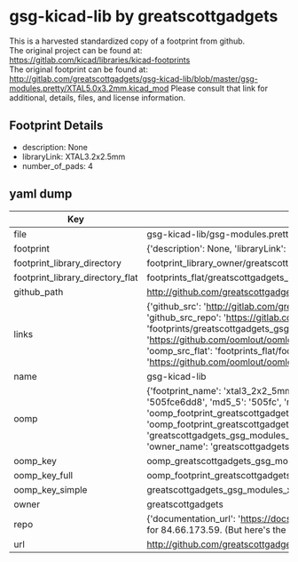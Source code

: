 # gsg-kicad-lib by greatscottgadgets  
This is a harvested standardized copy of a footprint from github.  
The original project can be found at:  
https://gitlab.com/kicad/libraries/kicad-footprints  
The original footprint can be found at:
http://gitlab.com/greatscottgadgets/gsg-kicad-lib/blob/master/gsg-modules.pretty/XTAL5.0x3.2mm.kicad_mod
Please consult that link for additional, details, files, and license information.  
## Footprint Details
* description: None  
* libraryLink: XTAL3.2x2.5mm  
* number_of_pads: 4  
## yaml dump  
| Key | Value |  
| --- | --- |  
| file | gsg-kicad-lib/gsg-modules.pretty/XTAL3.2x2.5mm.kicad_mod |  
| footprint | {'description': None, 'libraryLink': 'XTAL3.2x2.5mm', 'number_of_pads': 4} |  
| footprint_library_directory | footprint_library_owner/greatscottgadgets_gsg-kicad-lib |  
| footprint_library_directory_flat | footprints_flat/greatscottgadgets_gsg_modules_xtal3_2x2_5mm/working |  
| github_path | http://github.com/greatscottgadgets/gsg-kicad-lib/blob/master/gsg-modules.pretty/XTAL3.2x2.5mm.kicad_mod |  
| links | {'github_src': 'http://gitlab.com/greatscottgadgets/gsg-kicad-lib/blob/master/gsg-modules.pretty/XTAL5.0x3.2mm.kicad_mod', 'github_src_repo': 'https://gitlab.com/kicad/libraries/kicad-footprints', 'oomp_bot': 'footprints/greatscottgadgets_gsg_modules_xtal3_2x2_5mm/working', 'oomp_bot_github': 'https://github.com/oomlout/oomlout_oomp_footprint_bot/tree/main/footprints/greatscottgadgets_gsg_modules_xtal3_2x2_5mm/working', 'oomp_src_flat': 'footprints_flat/footprints_flat/greatscottgadgets_gsg_modules_xtal3_2x2_5mm/working', 'oomp_src_flat_github': 'https://github.com/oomlout/oomlout_oomp_footprint_src/tree/main/footprints_flat/greatscottgadgets_gsg_modules_xtal3_2x2_5mm/working'} |  
| name | gsg-kicad-lib |  
| oomp | {'footprint_name': 'xtal3_2x2_5mm', 'library_name': 'gsg_modules', 'md5': '505fce6dd8101cefb4b26d75b04b47fc', 'md5_10': '505fce6dd8', 'md5_5': '505fc', 'md5_6': '505fce', 'oomp_key': 'oomp_greatscottgadgets_gsg_modules_xtal3_2x2_5mm', 'oomp_key_extra': 'oomp_footprint_greatscottgadgets_gsg_modules_xtal3_2x2_5mm', 'oomp_key_full': 'oomp_footprint_greatscottgadgets_gsg_modules_xtal3_2x2_5mm_505fce', 'oomp_key_simple': 'greatscottgadgets_gsg_modules_xtal3_2x2_5mm', 'original_filename': 'gsg-kicad-lib/gsg-modules.pretty/XTAL3.2x2.5mm.kicad_mod', 'owner_name': 'greatscottgadgets'} |  
| oomp_key | oomp_greatscottgadgets_gsg_modules_xtal3_2x2_5mm |  
| oomp_key_full | oomp_footprint_greatscottgadgets_gsg_modules_xtal3_2x2_5mm |  
| oomp_key_simple | greatscottgadgets_gsg_modules_xtal3_2x2_5mm |  
| owner | greatscottgadgets |  
| repo | {'documentation_url': 'https://docs.github.com/rest/overview/resources-in-the-rest-api#rate-limiting', 'message': "API rate limit exceeded for 84.66.173.59. (But here's the good news: Authenticated requests get a higher rate limit. Check out the documentation for more details.)"} |  
| url | http://github.com/greatscottgadgets/gsg-kicad-lib |  

